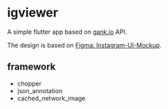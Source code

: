 # igviewer

A simple flutter app based on [gank.io](http://www.gank.io) API.

The design is based on [Figma: Instagram-UI-Mockup](https://www.figma.com/community/file/789166775630186057/Instagram-UI-Mockup-2.0).

## framework 

* chopper
* json_annotation
* cached_network_image